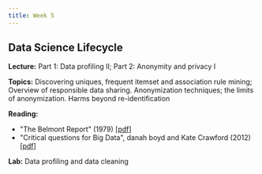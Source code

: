 ```yaml
---
title: Week 5
---
```


## Data Science Lifecycle

**Lecture:** Part 1: Data profiling II; Part 2: Anonymity and privacy I

**Topics:** Discovering uniques, frequent itemset and association rule mining; Overview of responsible data sharing. Anonymization techniques; the limits of anonymization. Harms beyond re-identification

**Reading:**

* "The Belmont Report" (1979) [[pdf](https://www.hhs.gov/ohrp/sites/default/files/the-belmont-report-508c_FINAL.pdf)]  
* "Critical questions for Big Data", danah boyd and Kate Crawford (2012) [[pdf](https://www.tandfonline.com/doi/pdf/10.1080/1369118X.2012.678878)]

**Lab:** Data profiling and data cleaning
